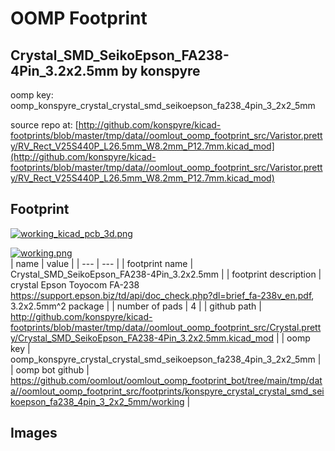 # OOMP Footprint  
## Crystal_SMD_SeikoEpson_FA238-4Pin_3.2x2.5mm  by konspyre  
  
oomp key: oomp_konspyre_crystal_crystal_smd_seikoepson_fa238_4pin_3_2x2_5mm  
  
source repo at: [http://github.com/konspyre/kicad-footprints/blob/master/tmp/data//oomlout_oomp_footprint_src/Varistor.pretty/RV_Rect_V25S440P_L26.5mm_W8.2mm_P12.7mm.kicad_mod](http://github.com/konspyre/kicad-footprints/blob/master/tmp/data//oomlout_oomp_footprint_src/Varistor.pretty/RV_Rect_V25S440P_L26.5mm_W8.2mm_P12.7mm.kicad_mod)  
## Footprint  
  
[![working_kicad_pcb_3d.png](working_kicad_pcb_3d_600.png)](working_kicad_pcb_3d.png)  
  
[![working.png](working_600.png)](working.png)  
| name | value | 
| --- | --- | 
| footprint name | Crystal_SMD_SeikoEpson_FA238-4Pin_3.2x2.5mm | 
| footprint description | crystal Epson Toyocom FA-238 https://support.epson.biz/td/api/doc_check.php?dl=brief_fa-238v_en.pdf, 3.2x2.5mm^2 package | 
| number of pads | 4 | 
| github path | http://github.com/konspyre/kicad-footprints/blob/master/tmp/data//oomlout_oomp_footprint_src/Crystal.pretty/Crystal_SMD_SeikoEpson_FA238-4Pin_3.2x2.5mm.kicad_mod | 
| oomp key | oomp_konspyre_crystal_crystal_smd_seikoepson_fa238_4pin_3_2x2_5mm | 
| oomp bot github | https://github.com/oomlout/oomlout_oomp_footprint_bot/tree/main/tmp/data//oomlout_oomp_footprint_src/footprints/konspyre_crystal_crystal_smd_seikoepson_fa238_4pin_3_2x2_5mm/working | 
## Images  
